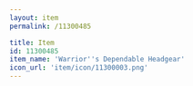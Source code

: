 ```yaml
---
layout: item
permalink: /11300485

title: Item
id: 11300485
item_name: 'Warrior''s Dependable Headgear'
icon_url: 'item/icon/11300003.png'
---
```

